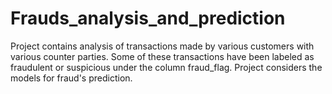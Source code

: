# Frauds_analysis_and_prediction
Project contains analysis of transactions made by various customers with various counter parties. 
Some of these transactions have been labeled as fraudulent or suspicious under the column fraud_flag. Project considers the models for fraud's prediction.
